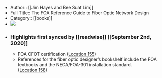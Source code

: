 - Author:: [[Jim Hayes and Bee Suat Lim]]
- Full Title:: The FOA Reference Guide to Fiber Optic Network Design
- Category:: [[books]]
- ![](https://images-na.ssl-images-amazon.com/images/I/412zEyQCjOL._SL400_.jpg)
- ### Highlights first synced by [[readwise]] [[September 2nd, 2020]]
    - FOA CFOT certification ([Location 155](https://readwise.io/to_kindle?action=open&asin=B01ELQDSKM&location=155))
    - References for the fiber optic designer’s bookshelf include the FOA textbooks and the NECA/FOA-301 installation standard. ([Location 158](https://readwise.io/to_kindle?action=open&asin=B01ELQDSKM&location=158))
